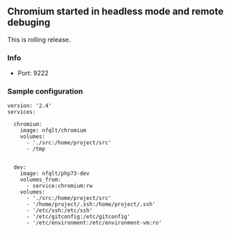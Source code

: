 ## Chromium started in headless mode and remote debuging

This is rolling release.

### Info
 - Port: 9222

### Sample configuration
```
version: '2.4'
services:

  chromium:
    image: nfqlt/chromium
    volumes:
      - './src:/home/project/src'
      - /tmp


  dev:
    image: nfqlt/php73-dev
    volumes_from:
      - service:chromium:rw
    volumes:
      - './src:/home/project/src'
      - '/home/project/.ssh:/home/project/.ssh'
      - '/etc/ssh:/etc/ssh'
      - '/etc/gitconfig:/etc/gitconfig'
      - '/etc/environment:/etc/environment-vm:ro'
```


